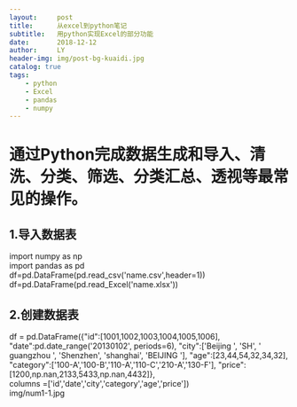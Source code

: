 ```yaml
---
layout:     post
title:      从excel到python笔记
subtitle:   用python实现Excel的部分功能
date:       2018-12-12
author:     LY
header-img: img/post-bg-kuaidi.jpg
catalog: true
tags:
    - python
    - Excel
	- pandas 
	- numpy
---
```


# 通过Python完成数据生成和导入、清洗、分类、筛选、分类汇总、透视等最常见的操作。
## 1.导入数据表   
import numpy as np  
import pandas as pd  
df=pd.DataFrame(pd.read_csv('name.csv',header=1))  
df=pd.DataFrame(pd.read_Excel('name.xlsx'))  
## 2.创建数据表
df = pd.DataFrame({"id":[1001,1002,1003,1004,1005,1006],  
"date":pd.date_range('20130102', periods=6),
"city":['Beijing ', 'SH', ' guangzhou ', 'Shenzhen', 'shanghai', 'BEIJING '],
"age":[23,44,54,32,34,32],
"category":['100-A','100-B','110-A','110-C','210-A','130-F'],
"price":[1200,np.nan,2133,5433,np.nan,4432]},  
columns =['id','date','city','category','age','price'])  
img/num1-1.jpg